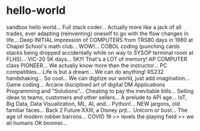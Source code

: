 # hello-world
sandbox hello world...
Full stack coder...  Actually more like a jack of all trades, ever adapting (reinventing) oneself to go with the flow changes in life...
Deep INITIAL impression of COMPUTERS from TRS80 days in 1980 at Chapel School's math club...  WOW!...
COBOL coding (punching cards stacks being dropped accidentally while on way to SYSOP terminal room at FLHS)...
VIC-20 5K days...  5K!!!  That's a LOT of memory!
AP COMPUTER class PIONEER...  We actually know more than the instructor...
PC compatibles...  Life is but a dream...  We can do anything!
RS232 handshaking...  So cool...  We can digitize our world, just add imagination...
Game coding...  Arcane disciplined art of digital DM
Applications Programming and "Solutions"...  Cheating to pay the inevitable bills...
Selling ideas to teams, customers and other sellers...  A prelude to API age...
IoT, Big Data, Data Visualization, ML, AI, and...  Python!...  NEW jargons, old familiar faces...  Back 2 Future XXIII, a Disney prjt...
Unicorn or bust...  The age of modern robber barrons...
COVID 19 >> levels the playing field >> we all humans <SURPRISE>
OK boomer...
